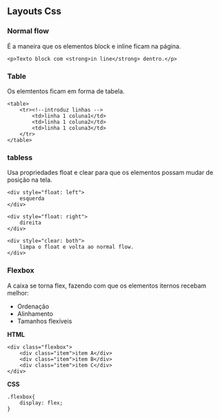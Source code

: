## Layouts Css

### Normal flow

É a maneira que os elementos block e inline ficam na página.

    <p>Texto block com <strong>in line</strong> dentro.</p>

### Table

Os elemtentos ficam em forma de tabela.

    <table>
        <tr><!--introduz linhas -->
            <td>linha 1 coluna1</td>
            <td>linha 1 coluna2</td>
            <td>linha 1 coluna3</td>
        </tr>
    </table>

### tabless

Usa propriedades float e clear para que os elementos possam mudar de posição na tela.

    <div style="float: left">
        esquerda
    </div>

    <div style="float: right">
        direita
    </div>

    <div style="clear: both">
        limpa o float e volta ao normal flow.
    </div>

### Flexbox

A caixa se torna flex, fazendo com que os elementos iternos recebam melhor:

- Ordenação
- Alinhamento
- Tamanhos flexíveis

**HTML**

    <div class="flexbox">
        <div class="item">item A</div>
        <div class="item">item B</div>
        <div class="item">item C</div>
    </div>

**CSS**

    .flexbox{
        display: flex;
    }